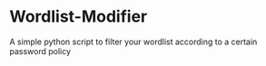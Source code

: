 # Wordlist-Modifier
A simple python script to filter your wordlist according to a certain password policy
